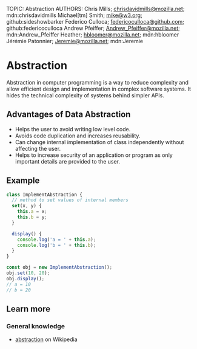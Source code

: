 TOPIC: Abstraction
AUTHORS: Chris Mills; chrisdavidmills@mozilla.net; mdn:chrisdavidmills
         Michael[tm] Smith; mike@w3.org; github:sideshowbarker
         Federico Culloca; federicoculloca@github.com; github:federicoculloca
         Andrew Pfeiffer; Andrew_Pfeiffer@mozilla.net; mdn:Andrew_Pfeiffer
         Heather; hbloomer@mozilla.net; mdn:hbloomer
         Jérémie Patonnier; Jeremie@mozilla.net; mdn:Jeremie

# Abstraction

Abstraction in computer programming is a way to reduce complexity and allow efficient design and
implementation in complex software systems.
It hides the technical complexity of systems behind simpler APIs.

## Advantages of Data Abstraction

- Helps the user to avoid writing low level code.
- Avoids code duplication and increases reusability.
- Can change internal implementation of class independently without affecting the user.
- Helps to increase security of an application or
program as only important details are provided to the user.

## Example

```javascript
class ImplementAbstraction {
  // method to set values of internal members
  set(x, y) {
    this.a = x;
    this.b = y;
  }

  display() {
    console.log('a = ' + this.a);
    console.log('b = ' + this.b);
  }
}

const obj = new ImplementAbstraction();
obj.set(10, 20);
obj.display();
// a = 10
// b = 20
```

## Learn more

### General knowledge

- [abstraction](https://en.wikipedia.org/wiki/Abstraction%20(computer%20science)) on Wikipedia
